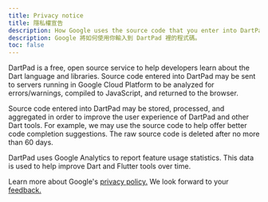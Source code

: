 ```yaml
---
title: Privacy notice
title: 隱私權宣告
description: How Google uses the source code that you enter into DartPad.
description: Google 將如何使用你輸入到 DartPad 裡的程式碼。
toc: false
---
```


DartPad is a free, open source service to help developers learn about the Dart
language and libraries. Source code entered into DartPad may be sent to servers
running in Google Cloud Platform to be analyzed for errors/warnings, compiled to
JavaScript, and returned to the browser.

Source code entered into DartPad may be stored, processed, and aggregated in
order to improve the user experience of DartPad and other Dart tools. For
example, we may use the source code to help offer better code completion
suggestions. The raw source code is deleted after no more than 60 days.

DartPad uses Google Analytics to report feature usage statistics.
This data is used to help improve Dart and Flutter tools over time.

Learn more about Google's [privacy
policy.](https://policies.google.com/privacy) We look forward to your
[feedback.](https://github.com/dart-lang/dart-pad/issues)
